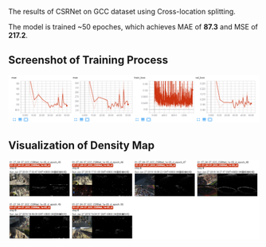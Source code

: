 The results of CSRNet on GCC dataset using Cross-location splitting.

The model is trained ~50 epoches, which achieves MAE of **87.3** and MSE of **217.2**. 

## Screenshot of Training Process

![Detialed infomation during the traning phase.](./img1.png "quantitative-results")

## Visualization of Density Map

![Detialed infomation during the traning phase.](./img2.png "visualization")